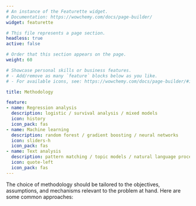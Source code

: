 ```yaml
---
# An instance of the Featurette widget.
# Documentation: https://wowchemy.com/docs/page-builder/
widget: featurette

# This file represents a page section.
headless: true
active: false

# Order that this section appears on the page.
weight: 60

# Showcase personal skills or business features.
# - Add/remove as many `feature` blocks below as you like.
# - For available icons, see: https://wowchemy.com/docs/page-builder/#icons

title: Methodology

feature:
- name: Regression analysis
  description: logistic / survival analysis / mixed models
  icon: history
  icon_pack: fas
- name: Machine learning
  description: random forest / gradient boosting / neural networks
  icon: sliders-h
  icon_pack: fas
- name: Text analysis
  description: pattern matching / topic models / natural language processing
  icon: quote-left
  icon_pack: fas
---
```


The choice of methodology should be tailored to the objectives, assumptions, and mechanisms relevant to the problem at hand. Here are some common approaches:

